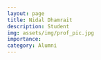 ```yaml
---
layout: page
title: Nidal Dhamrait
description: Student
img: assets/img/prof_pic.jpg
importance:
category: Alumni
---
```

